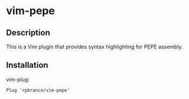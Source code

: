 # vim-pepe

## Description

This is a Vim plugin that provides syntax highlighting for PEPE assembly.

## Installation

vim-plug:

```
Plug 'rpbranco/vim-pepe'
```

